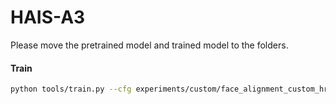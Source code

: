 # HAIS-A3
Please move the pretrained model and trained model to the folders.
#### Train
````bash
python tools/train.py --cfg experiments/custom/face_alignment_custom_hrnet_w18.yaml
````
